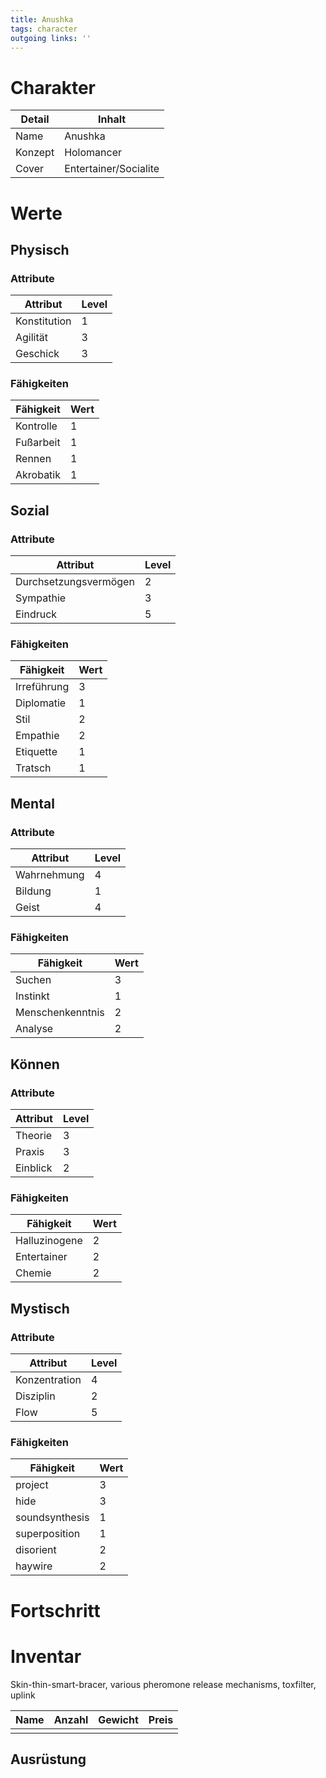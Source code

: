 ```yaml
---
title: Anushka  
tags: character  
outgoing links: ''  
---
```

# Charakter
|Detail|Inhalt|
|-|-|
|Name | Anushka|
|Konzept|Holomancer|
|Cover| Entertainer/Socialite|


# Werte
## Physisch
### Attribute
|Attribut|Level|
|-|-|
| Konstitution | 1 |
| Agilität | 3 |
| Geschick | 3 |

### Fähigkeiten
|Fähigkeit|Wert|
|-|-|
| Kontrolle | 1|
| Fußarbeit | 1|
| Rennen | 1|
| Akrobatik | 1|


## Sozial
### Attribute 
|Attribut|Level|
|-|-|
| Durchsetzungsvermögen | 2 |
| Sympathie | 3 |
| Eindruck | 5 |


### Fähigkeiten
|Fähigkeit|Wert|
|-|-|
| Irreführung | 3|
| Diplomatie | 1|
| Stil | 2|
| Empathie | 2| 
| Etiquette | 1|
| Tratsch | 1|


## Mental
### Attribute 
|Attribut|Level|
|-|-|
| Wahrnehmung | 4 |
| Bildung | 1 |
| Geist | 4 |


### Fähigkeiten
|Fähigkeit|Wert|
|-|-|
| Suchen | 3|
| Instinkt | 1|
| Menschenkenntnis | 2|
| Analyse | 2|


## Können
### Attribute 
|Attribut|Level|
|-|-|
| Theorie | 3 |
| Praxis | 3 |
| Einblick | 2 |


### Fähigkeiten
|Fähigkeit|Wert|
|-|-|
| Halluzinogene | 2|
| Entertainer | 2|
| Chemie | 2|

## Mystisch
### Attribute 
|Attribut|Level|
|-|-|
| Konzentration | 4 |
| Disziplin | 2 |
| Flow | 5 |


### Fähigkeiten
|Fähigkeit|Wert|
|-|-|
| project | 3|
| hide | 3|
| soundsynthesis | 1|
| superposition | 1|
| disorient | 2|
| haywire | 2|


# Fortschritt

# Inventar
Skin-thin-smart-bracer, various pheromone release mechanisms, toxfilter, uplink

|Name|Anzahl|Gewicht|Preis|
|---|---|---|---|
|||||

## Ausrüstung

